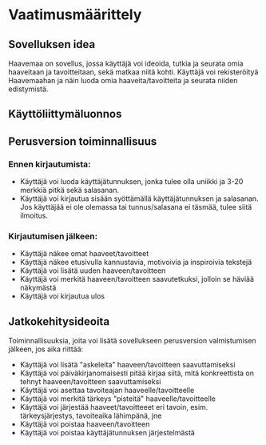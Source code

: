 # Vaatimusmäärittely

## Sovelluksen idea
Haavemaa on sovellus, jossa käyttäjä voi ideoida, tutkia ja seurata omia haaveitaan ja tavoitteitaan, sekä matkaa niitä kohti. Käyttäjä voi rekisteröityä Haavemaahan ja näin luoda omia haaveita/tavoitteita ja seurata niiden edistymistä.

## Käyttöliittymäluonnos

## Perusversion toiminnallisuus
### Ennen kirjautumista:
- Käyttäjä voi luoda käyttäjätunnuksen, jonka tulee olla uniikki ja 3-20 merkkiä pitkä sekä salasanan.
- Käyttäjä voi kirjautua sisään syöttämällä käyttäjätunnuksen ja salasanan. Jos käyttäjää ei ole olemassa tai tunnus/salasana ei täsmää, tulee siitä ilmoitus.
### Kirjautumisen jälkeen:
- Käyttäjä näkee omat haaveet/tavoitteet
- Käyttäjä näkee etusivulla kannustavia, motivoivia ja inspiroivia tekstejä
- Käyttäjä voi lisätä uuden haaveen/tavoitteen
- Käyttäjä voi merkitä haaveen/tavoitteen saavutetkuksi, jolloin se häviää näkymästä
- Käyttäjä voi kirjautua ulos

## Jatkokehitysideoita
Toiminnallisuuksia, joita voi lisätä sovellukseen perusversion valmistumisen jälkeen, jos aika riittää:
- Käyttäjä voi lisätä "askeleita" haaveen/tavoitteen saavuttamiseksi
- Käyttäjä voi päiväkirjanomaisesti pitää kirjaa siitä, mitä konkreettista on tehnyt haaveen/tavoitteen saavuttamiseksi
- Käyttäjä voi asettaa tavoiteajan haaveelle/tavoitteelle
- Käyttäjä voi merkitä tärkeys "pisteitä" haaveelle/tavoitteelle
- Käyttäjä voi järjestää haaveet/tavoitteeet eri tavoin, esim. tärkeysjärjestys, tavoiteaika lähimpänä, jne
- Käyttäjä voi poistaa haaveen/tavoitteen
- Käyttäjä voi poistaa käyttäjätunnuksen järjestelmästä
